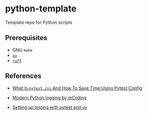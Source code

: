# python-template

Template repo for Python scripts

## Prerequisites

* GNU `make`
* [`uv`](https://docs.astral.sh/uv/getting-started/)
* [`ruff`](https://docs.astral.sh/ruff/)

## References

* [What Is `pytest.ini` And How To Save Time Using Pytest Config](https://pytest-with-eric.com/pytest-best-practices/pytest-ini/)

* [Modern Python logging by mCoding](https://youtu.be/9L77QExPmI0?si=EDRh39OPNngN1s6X)

* [Setting up testing with pytest and uv](https://pydevtools.com/handbook/tutorial/setting-up-testing-with-pytest-and-uv/)
